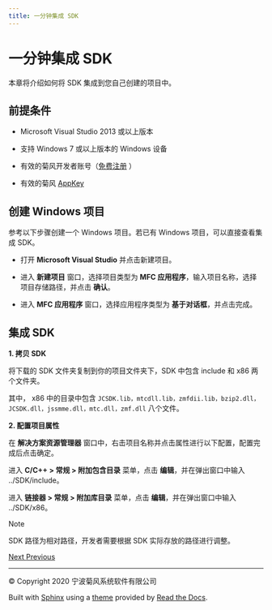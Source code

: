 ```yaml
---
title: 一分钟集成 SDK
---
```

# 一分钟集成 SDK

本章将介绍如何将 SDK 集成到您自己创建的项目中。



## 前提条件

  - Microsoft Visual Studio 2013 或以上版本

  - 支持 Windows 7 或以上版本的 Windows 设备

  - 有效的菊风开发者账号（[免费注册](http:///developer.juphoon.com/signup) ）

  - 有效的菊风 [AppKey](https://developer.juphoon.com/cn/document/V2.1/create-application.php)





## 创建 Windows 项目

参考以下步骤创建一个 Windows 项目。若已有 Windows 项目，可以直接查看集成 SDK。

  - 打开 **Microsoft Visual Studio** 并点击新建项目。

  - 进入 **新建项目** 窗口，选择项目类型为 **MFC 应用程序**，输入项目名称，选择项目存储路径，并点击 **确认**。

  - 进入 **MFC 应用程序** 窗口，选择应用程序类型为 **基于对话框**，并点击完成。





## 集成 SDK

**1. 拷贝 SDK**

将下载的 SDK 文件夹复制到你的项目文件夹下，SDK 中包含 include 和 x86 两个文件夹。

其中， x86 中的目录中包含
`JCSDK.lib，mtcdll.lib，zmfdii.lib，bzip2.dll，JCSDK.dll，jssmme.dll，mtc.dll，zmf.dll`
八个文件。

**2. 配置项目属性**

在 **解决方案资源管理器** 窗口中，右击项目名称并点击属性进行以下配置，配置完成后点击确定。

进入 **C/C++ \> 常规 \> 附加包含目录** 菜单，点击 **编辑**，并在弹出窗口中输入 ../SDK/include。

进入 **链接器 \> 常规 \> 附加库目录** 菜单，点击 **编辑**，并在弹出窗口中输入 ../SDK/x86。



Note

SDK 路径为相对路径，开发者需要根据 SDK 实际存放的路径进行调整。













[Next
](../../04_basic_func/index.html "多方视频通话")
[
Previous](00_run_demo.html "一分钟跑通 Demo")



-----



© Copyright 2020 宁波菊风系统软件有限公司



Built with [Sphinx](http://sphinx-doc.org/) using a
[theme](https://github.com/rtfd/sphinx_rtd_theme) provided by [Read the
Docs](https://readthedocs.org).









